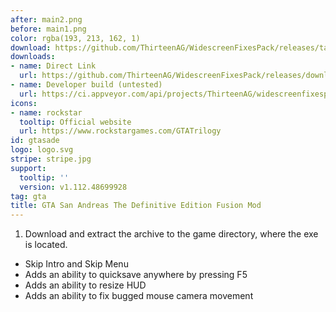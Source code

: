 ```yaml
---
after: main2.png
before: main1.png
color: rgba(193, 213, 162, 1)
download: https://github.com/ThirteenAG/WidescreenFixesPack/releases/tag/gtasade
downloads:
- name: Direct Link
  url: https://github.com/ThirteenAG/WidescreenFixesPack/releases/download/gtasade/GTASADE.FusionMod.zip
- name: Developer build (untested)
  url: https://ci.appveyor.com/api/projects/ThirteenAG/widescreenfixespack/artifacts/GTASADE.FusionMod.zip?branch=master
icons:
- name: rockstar
  tooltip: Official website
  url: https://www.rockstargames.com/GTATrilogy
id: gtasade
logo: logo.svg
stripe: stripe.jpg
support:
  tooltip: ''
  version: v1.112.48699928
tag: gta
title: GTA San Andreas The Definitive Edition Fusion Mod
---
```


1. Download and extract the archive to the game directory, where the exe is located.

* Skip Intro and Skip Menu
* Adds an ability to quicksave anywhere by pressing F5
* Adds an ability to resize HUD
* Adds an ability to fix bugged mouse camera movement
